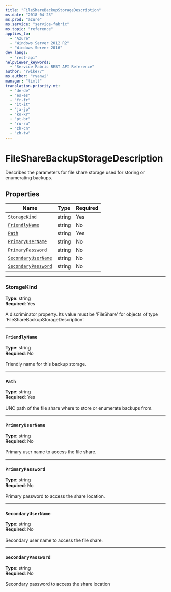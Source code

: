 ```yaml
---
title: "FileShareBackupStorageDescription"
ms.date: "2018-04-23"
ms.prod: "azure"
ms.service: "service-fabric"
ms.topic: "reference"
applies_to: 
  - "Azure"
  - "Windows Server 2012 R2"
  - "Windows Server 2016"
dev_langs: 
  - "rest-api"
helpviewer_keywords: 
  - "Service Fabric REST API Reference"
author: "rwike77"
ms.author: "ryanwi"
manager: "timlt"
translation.priority.mt: 
  - "de-de"
  - "es-es"
  - "fr-fr"
  - "it-it"
  - "ja-jp"
  - "ko-kr"
  - "pt-br"
  - "ru-ru"
  - "zh-cn"
  - "zh-tw"
---
```

# FileShareBackupStorageDescription

Describes the parameters for file share storage used for storing or enumerating backups.

## Properties

| Name | Type | Required |
| --- | --- | --- |
| [`StorageKind`](#storagekind) | string | Yes |
| [`FriendlyName`](#friendlyname) | string | No |
| [`Path`](#path) | string | Yes |
| [`PrimaryUserName`](#primaryusername) | string | No |
| [`PrimaryPassword`](#primarypassword) | string | No |
| [`SecondaryUserName`](#secondaryusername) | string | No |
| [`SecondaryPassword`](#secondarypassword) | string | No |

____
### StorageKind
__Type__: string <br/>
__Required__: Yes <br/>
<br/>
A discriminator property. Its value must be 'FileShare' for objects of type 'FileShareBackupStorageDescription'.

____
### `FriendlyName`
__Type__: string <br/>
__Required__: No<br/>
<br/>
Friendly name for this backup storage.

____
### `Path`
__Type__: string <br/>
__Required__: Yes<br/>
<br/>
UNC path of the file share where to store or enumerate backups from.

____
### `PrimaryUserName`
__Type__: string <br/>
__Required__: No<br/>
<br/>
Primary user name to access the file share.

____
### `PrimaryPassword`
__Type__: string <br/>
__Required__: No<br/>
<br/>
Primary password to access the share location.

____
### `SecondaryUserName`
__Type__: string <br/>
__Required__: No<br/>
<br/>
Secondary user name to access the file share.

____
### `SecondaryPassword`
__Type__: string <br/>
__Required__: No<br/>
<br/>
Secondary password to access the share location
